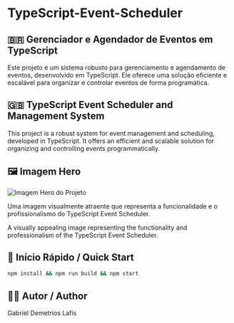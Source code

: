# TypeScript-Event-Scheduler

## 🇧🇷 Gerenciador e Agendador de Eventos em TypeScript

Este projeto é um sistema robusto para gerenciamento e agendamento de eventos, desenvolvido em TypeScript. Ele oferece uma solução eficiente e escalável para organizar e controlar eventos de forma programática.

## 🇬🇧 TypeScript Event Scheduler and Management System

This project is a robust system for event management and scheduling, developed in TypeScript. It offers an efficient and scalable solution for organizing and controlling events programmatically.

## 🖼️ Imagem Hero

![Imagem Hero do Projeto](https://via.placeholder.com/1200x400.png?text=TypeScript+Event+Scheduler+Hero+Image)

Uma imagem visualmente atraente que representa a funcionalidade e o profissionalismo do TypeScript Event Scheduler.

A visually appealing image representing the functionality and professionalism of the TypeScript Event Scheduler.

## 🚀 Início Rápido / Quick Start

```bash
npm install && npm run build && npm start
```

## 👨‍💻 Autor / Author

Gabriel Demetrios Lafis

